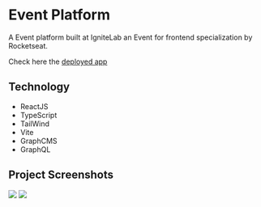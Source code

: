 # Event Platform

A Event platform built at IgniteLab an Event for frontend specialization by Rocketseat.

Check here the <a href="https://ignite-lab-event-platform-five.vercel.app/" target="_blank">deployed app</a>

## Technology

* ReactJS
* TypeScript
* TailWind
* Vite
* GraphCMS
* GraphQL 

## Project Screenshots

  <img src="https://github.com/bruflor/IgniteLab-event-platform/blob/master/event-platform/src/assets/Screenshot%201.png"/>
  <img src="https://github.com/bruflor/IgniteLab-event-platform/blob/master/event-platform/src/assets/Screenshot%202.png"/>

